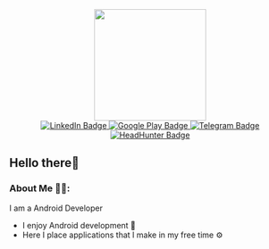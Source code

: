 <div id="header" align="center">
  <img src="https://media.giphy.com/media/bAQH7WXKqtIBrPs7sR/giphy.gif" width="200"/>

<div id="badges">
  <a href="https://www.linkedin.com/in/fedor-tyurin-699952238/">
    <img src="https://img.shields.io/badge/LinkedIn-blue?style=for-the-badge&logo=linkedin&logoColor=white" alt="LinkedIn Badge"/>
  </a>
  <a href="https://play.google.com/store/apps/developer?id=Fedor+Tyurin">
    <img src="https://img.shields.io/badge/Google%20Play-success?style=for-the-badge&logo=google%20play&logoColor=white" alt="Google Play Badge"/>
  </a>
  <a href="https://t.me/jienone">
    <img src="https://img.shields.io/badge/Telegram-blue?logo=telegram&logoColor=white&style=for-the-badge" alt="Telegram Badge"/>
  </a>
  <a href="https://hh.ru/resume/a23343cfff0909a5130039ed1f5a796c64776a">
    <img src="https://img.shields.io/badge/HeadHunter-red?logo=headhunter&logoColor=red&style=for-the-badge" alt="HeadHunter Badge"/>
  </a>
</div>
</div>

## Hello there👋




### About Me 🧑‍💻:
I am a Android Developer

- I enjoy Android development 🙌
- Here I place applications that I make in my free time ⚙️
